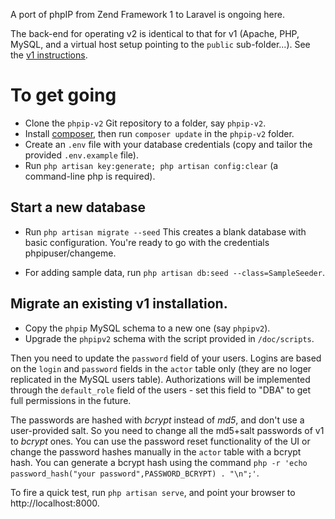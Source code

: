 A port of phpIP from Zend Framework 1 to Laravel is ongoing here.

The back-end for operating v2 is identical to that for v1 (Apache, PHP, MySQL, and a virtual host setup pointing to the `public` sub-folder...). See the [v1 instructions](https://github.com/jjdejong/phpip/wiki/Installing). 

# To get going

* Clone the `phpip-v2` Git repository to a folder, say `phpip-v2`.
* Install [composer](https://getcomposer.org/), then run `composer update` in the `phpip-v2` folder.
* Create an `.env` file with your database credentials (copy and tailor the provided `.env.example` file).
* Run `php artisan key:generate; php artisan config:clear` (a command-line php is required).

## Start a new database
* Run `php artisan migrate --seed`
This creates a blank database with basic configuration. You're ready to go with the credentials phpipuser/changeme.

* For adding sample data, run `php artisan db:seed --class=SampleSeeder`.

## Migrate an existing v1 installation.
* Copy the `phpip` MySQL schema to a new one (say `phpipv2`).
* Upgrade the `phpipv2` schema with the script provided in `/doc/scripts`.

Then you need to update the `password` field of your users. Logins are based on the `login` and `password` fields in the `actor` table only (they are no loger replicated in the MySQL users table). Authorizations will be implemented through the `default_role` field of the users - set this field to "DBA" to get full permissions in the future.

The passwords are hashed with _bcrypt_ instead of _md5_, and don't use a user-provided salt. So you need to change all the md5+salt passwords of v1 to _bcrypt_ ones. You can use the password reset functionality of the UI or change the password hashes manually in the `actor` table with a bcrypt hash. You can generate a bcrypt hash using the command `php -r 'echo password_hash("your password",PASSWORD_BCRYPT) . "\n";'`.

To fire a quick test, run `php artisan serve`, and point your browser to http://localhost:8000.
